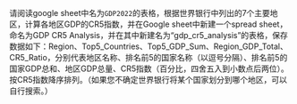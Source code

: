 请阅读google sheet中名为`GDP2022`的表格，根据世界银行中列出的7个主要地区，计算各地区GDP的CR5指数，并在Google sheet中新建一个spread sheet，命名为GDP CR5 Analysis，并在其中新建名为“gdp_cr5_analysis”的表格，保存数据如下：Region、Top5_Countries、Top5_GDP_Sum、Region_GDP_Total、CR5_Ratio，分别代表地区名称、排名前5的国家名称（以逗号分隔）、排名前5的国家GDP总和、地区GDP总量、CR5指数（百分比，四舍五入到小数点后两位）。按CR5指数降序排列。（如果您不确定世界银行将某个国家划分到哪个地区，可以自行搜索。）